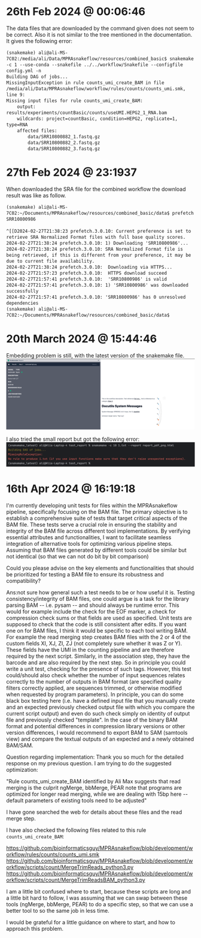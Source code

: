 # 26th Feb 2024 @ 00:06:46

The data files that are downloaded by the command given does not seem to be correct. Also it is not similar to the tree mentioned in the documentation. It gives the following error:


```
(snakemake) ali@ali-MS-7C02:/media/ali/Data/MPRAsnakeflow/resources/combined_basic$ snakemake -c 1 --use-conda --snakefile ../../workflow/Snakefile --configfile config.yml -n
Building DAG of jobs...
MissingInputException in rule counts_umi_create_BAM in file /media/ali/Data/MPRAsnakeflow/workflow/rules/counts/counts_umi.smk, line 9:
Missing input files for rule counts_umi_create_BAM:
    output: results/experiments/countBasic/counts/useUMI.HEPG2_1_RNA.bam
    wildcards: project=countBasic, condition=HEPG2, replicate=1, type=RNA
    affected files:
        data/SRR10800882_1.fastq.gz
        data/SRR10800882_2.fastq.gz
        data/SRR10800882_3.fastq.gz
```


# 27th Feb 2024 @ 23:1937

When downloaded the SRA file for the combined workflow the download result  was like as follow. 

```
(snakemake) ali@ali-MS-7C02:~/Documents/MPRAsnakeflow/resources/combined_basic/data$ prefetch SRR10800986

^[[D2024-02-27T21:38:23 prefetch.3.0.10: Current preference is set to retrieve SRA Normalized Format files with full base quality scores.                                                                                                      2024-02-27T21:38:24 prefetch.3.0.10: 1) Downloading 'SRR10800986'...
2024-02-27T21:38:24 prefetch.3.0.10: SRA Normalized Format file is being retrieved, if this is different from your preference, it may be due to current file availability.
2024-02-27T21:38:24 prefetch.3.0.10:  Downloading via HTTPS...                                                       2024-02-27T21:57:23 prefetch.3.0.10:  HTTPS download succeed
2024-02-27T21:57:41 prefetch.3.0.10:  'SRR10800986' is valid
2024-02-27T21:57:41 prefetch.3.0.10: 1) 'SRR10800986' was downloaded successfully
2024-02-27T21:57:41 prefetch.3.0.10: 'SRR10800986' has 0 unresolved dependencies
(snakemake) ali@ali-MS-7C02:~/Documents/MPRAsnakeflow/resources/combined_basic/data$ 

```

# 20th March 2024 @ 15:44:46
Embedding problem is still, with the latest version of the snakemake file. 
![img.png](img.png)

I also tried the small report but got the following error:
![alt text](image.png)

# 16th Apr 2024 @ 16:19:18
I'm currently developing unit tests for files within the MPRAsnakeflow pipeline, specifically focusing on the BAM file. The primary objective is to establish a comprehensive suite of tests that target critical aspects of the BAM file. These tests serve a crucial role in ensuring the stability and integrity of the BAM file across different tool implementations. By verifying essential attributes and functionalities, I want to facilitate seamless integration of alternative tools for optimizing various pipeline steps. Assuming that BAM files generated by different tools could be similar but not identical (so that we can not do bit by bit comparison)

Could you please advise on the key elements and functionalities that should be prioritized for testing a BAM file to ensure its robustness and compatibility?

Ans:not sure how general such a test needs to be or how useful it is. Testing consistency/integrity of BAM files, one could argue is a task for the library parsing BAM -- i.e. pysam -- and should always be runtime error. This would for example include the check for the EOF marker, a check for compression check sums or that fields are used as specified. 
Unit tests are supposed to check that the code is still consistent after edits. If you want one on for BAM files, I think it would be specific to each tool writing BAM. For example the read merging step creates BAM files with the 2 or 4 of the custom fields XI, XJ, ZI, ZJ (not completely sure whether it was Z or Y). These fields have the UMI in the counting pipeline and are therefore required by the next script. Similarly, in the association step, they have the barcode and are also required by the next step. So in principle you could write a unit test, checking for the presence of such tags. However, this test could/should also check whether the number of input sequences relates correctly to the number of outputs in BAM format (are specified quality filters correctly applied, are sequences trimmed, or otherwise modified when requested by program parameters). In principle, you can do some black box testing here (i.e. have a defined input file that you manually create and an expected previously checked output file with which you compare the current script output) and even do such check simply on identity of output file and previously checked "template". In the case of the binary BAM format and potential differences in compression library versions or other version differences, I would recommend to export BAM to SAM (samtools view) and compare the textual outputs of an expected and a newly obtained BAM/SAM.

Question regarding implementation:
Thank you so much for the detailed response on my previous question. I am trying to do the suggested optimization:

"Rule counts_umi_create_BAM identified by Ali
Max suggests that read merging is the culprit
ngMerge, bbMerge, PEAR
note that programs are optimized for longer read merging, while we are dealing with 15bp here -- default parameters of existing tools need to be adjusted"

I have gone searched the web for details about these files and the read merge step. 

I have also checked the following files related to this rule `counts_umi_create_BAM`:

https://github.com/bioinformaticsguy/MPRAsnakeflow/blob/development/workflow/rules/counts/counts_umi.smk
https://github.com/bioinformaticsguy/MPRAsnakeflow/blob/development/workflow/scripts/count/MergeTrimReads_python3.py
https://github.com/bioinformaticsguy/MPRAsnakeflow/blob/development/workflow/scripts/count/MergeTrimReadsBAM_python3.py

I am a little bit confused where to start, because these scripts are long and a little bit hard to follow, I was assuming that we can swap between these tools (ngMerge, bbMerge, PEAR) to do a specific step, so that we can use a better tool to so the same job in less time.

I would be grateful for a little guidance on where to start, and how to approach this problem.